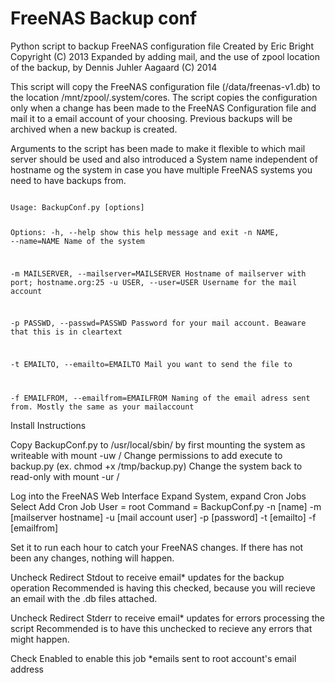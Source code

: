 <h1>FreeNAS Backup conf</h1>

Python script to backup FreeNAS configuration file Created by Eric Bright Copyright (C) 2013
Expanded by adding mail, and the use of zpool location of the backup, by Dennis Juhler Aagaard (C) 2014

This script will copy the FreeNAS configuration file (/data/freenas-v1.db) to the location /mnt/zpool/.system/cores. The script copies the configuration only when a change has been made to the FreeNAS Configuration file and mail it to a email account of your choosing. Previous backups will be archived when a new backup is created.

Arguments to the script has been made to make it flexible to which mail server should be used and also introduced a System name independent of hostname og the system in case you have multiple FreeNAS systems you need to have backups from.

<code>
Usage: BackupConf.py [options]

Options:
-h, --help            show this help message and exit
-n NAME, --name=NAME    Name of the system

-m MAILSERVER, --mailserver=MAILSERVER
                        Hostname of mailserver with port; hostname.org:25
-u USER, --user=USER    Username for the mail account

-p PASSWD, --passwd=PASSWD
                        Password for your mail account. Beaware that this is
                        in cleartext

-t EMAILTO, --emailto=EMAILTO
                        Mail you want to send the file to

-f EMAILFROM, --emailfrom=EMAILFROM
                        Naming of the email adress sent from. Mostly the same
                        as your mailaccount
</code>

Install Instructions

Copy BackupConf.py to /usr/local/sbin/ by first mounting the system as writeable with mount -uw /
Change permissions to add execute to backup.py (ex. chmod +x /tmp/backup.py)
Change the system back to read-only with mount -ur /

Log into the FreeNAS Web Interface
Expand System, expand Cron Jobs
Select Add Cron Job
User = root 
Command = BackupConf.py -n [name] -m [mailserver hostname] -u [mail account user] -p [password] -t [emailto] -f [emailfrom]


Set it to run each hour to catch your FreeNAS changes. If there has not been any changes, nothing will happen.

Uncheck Redirect Stdout to receive email* updates for the backup operation
Recommended is having this checked, because you will recieve an email with the .db files attached.

Uncheck Redirect Stderr to receive email* updates for errors processing the script
Recommended is to have this unchecked to recieve any errors that might happen.

Check Enabled to enable this job
*emails sent to root account's email address
